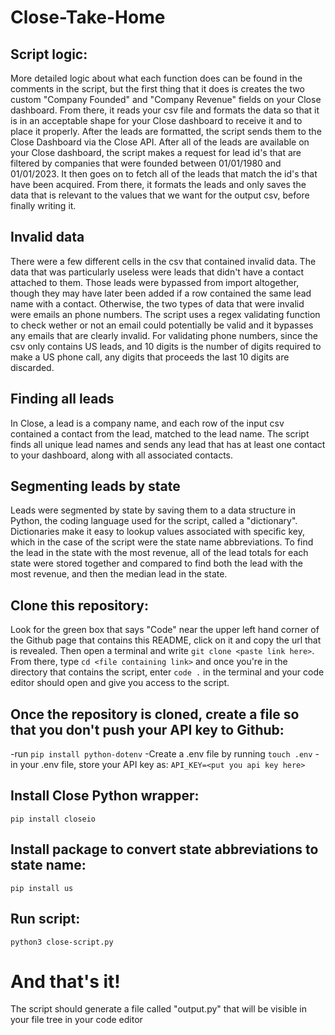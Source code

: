 # Close-Take-Home

## Script logic:
More detailed logic about what each function does can be found in the comments in the script, but the first thing that it does is creates the two custom "Company Founded" and "Company Revenue" fields on your Close dashboard. From there, it reads your csv file and formats the data so that it is in an acceptable shape for your Close dashboard to receive it and to place it properly. After the leads are formatted, the script sends them to the Close Dashboard via the Close API. After all of the leads are available on your Close dashboard, the script makes a request for lead id's that are filtered by companies that were founded between 01/01/1980 and 01/01/2023. It then goes on to fetch all of the leads that match the id's that have been acquired. From there, it formats the leads and only saves the data that is relevant to the values that we want for the output csv, before finally writing it.

## Invalid data
There were a few different cells in the csv that contained invalid data. The data that was particularly useless were leads that didn't have a contact attached to them. Those leads were bypassed from import altogether, though they may have later been added if a row contained the same lead name with a contact. Otherwise, the two types of data that were invalid were emails an phone numbers. The script uses a regex validating function to check wether or not an email could potentially be valid and it bypasses any emails that are clearly invalid. For validating phone numbers, since the csv only contains US leads, and 10 digits is the number of digits required to make a US phone call, any digits that proceeds the last 10 digits are discarded.

## Finding all leads
In Close, a lead is a company name, and each row of the input csv contained a contact from the lead, matched to the lead name. The script finds all unique lead names and sends any lead that has at least one contact to your dashboard, along with all associated contacts.

## Segmenting leads by state
Leads were segmented by state by saving them to a data structure in Python, the coding language used for the script, called a "dictionary". Dictionaries make it easy to lookup values associated with specific key, which in the case of the script were the state name abbreviations. To find the lead in the state with the most revenue, all of the lead totals for each state were stored together and compared to find both the lead with the most revenue, and then the median lead in the state.

## Clone this repository:
Look for the green box that says "Code" near the upper left hand corner of the Github page that contains this README, click on it and copy the url that is revealed. Then open a terminal and write `git clone <paste link here>`. From there, type `cd <file containing link>` and once you're in the directory that contains the script, enter `code .` in the terminal and your code editor should open and give you access to the script.

## Once the repository is cloned, create a file so that you don't push your API key to Github:
-run `pip install python-dotenv`
-Create a .env file by running `touch .env`
-in your .env file, store your API key as:
  `API_KEY=<put you api key here>`

## Install Close Python wrapper:
`pip install closeio`

## Install package to convert state abbreviations to state name:
`pip install us`

## Run script:
`python3 close-script.py`

# And that's it!
The script should generate a file called "output.py" that will be visible in your file tree in your code editor
